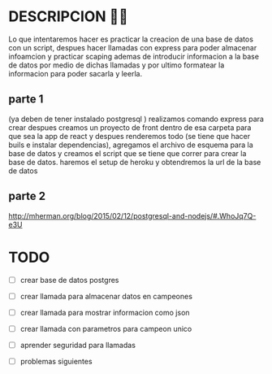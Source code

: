 # DESCRIPCION 🕵🏻‍

Lo que intentaremos hacer es practicar la creacion de una base de datos con un
script, despues hacer llamadas con express para poder almacenar infoamcion y
practicar scaping ademas de introducir informacion a la base de datos por medio
de dichas llamadas y por ultimo formatear la informacion para poder sacarla y
leerla.

## parte 1

(ya deben de tener instalado postgresql ) realizamos comando express para crear
despues creamos un proyecto de front dentro de esa carpeta para que sea la app
de react y despues renderemos todo (se tiene que hacer buils e instalar
dependencias), agregamos el archivo de esquema para la base de datos y creamos
el script que se tiene que correr para crear la base de datos. haremos el setup
de heroku y obtendremos la url de la base de datos

## parte 2

http://mherman.org/blog/2015/02/12/postgresql-and-nodejs/#.WhoJq7Q-e3U

# TODO

* [ ] crear base de datos postgres

* [ ] crear llamada para almacenar datos en campeones
* [ ] crear llamada para mostrar informacion como json
* [ ] crear llamada con parametros para campeon unico
* [ ] aprender seguridad para llamadas
* [ ] problemas siguientes
